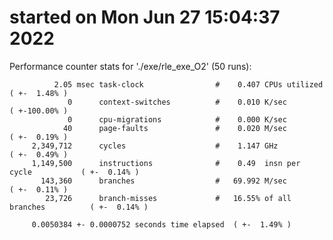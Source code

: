 # started on Mon Jun 27 15:04:37 2022


 Performance counter stats for './exe/rle_exe_O2' (50 runs):

              2.05 msec task-clock                #    0.407 CPUs utilized            ( +-  1.48% )
                 0      context-switches          #    0.010 K/sec                    ( +-100.00% )
                 0      cpu-migrations            #    0.000 K/sec                  
                40      page-faults               #    0.020 M/sec                    ( +-  0.19% )
         2,349,712      cycles                    #    1.147 GHz                      ( +-  0.49% )
         1,149,500      instructions              #    0.49  insn per cycle           ( +-  0.14% )
           143,360      branches                  #   69.992 M/sec                    ( +-  0.11% )
            23,726      branch-misses             #   16.55% of all branches          ( +-  0.14% )

         0.0050384 +- 0.0000752 seconds time elapsed  ( +-  1.49% )

